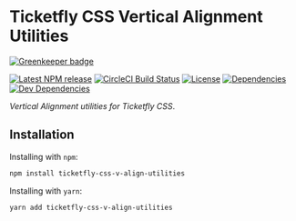 # Ticketfly CSS Vertical Alignment Utilities

[![Greenkeeper badge](https://badges.greenkeeper.io/Ticketfly-UI/ticketfly-css-v-align-utilities.svg)](https://greenkeeper.io/)

[![Latest NPM release][npm-badge]][npm-badge-url]
[![CircleCI Build Status][circle-badge]][circle-badge-url]
[![License][license-badge]][license-badge-url]
[![Dependencies][dependencies-badge]][dependencies-badge-url]
[![Dev Dependencies][devDependencies-badge]][devDependencies-badge-url]


_Vertical Alignment utilities for Ticketfly CSS_.


## Installation

Installing with `npm`:

```bash
npm install ticketfly-css-v-align-utilities
```

Installing with `yarn`:

```bash
yarn add ticketfly-css-v-align-utilities
```

[npm-badge]: https://img.shields.io/npm/v/ticketfly-css-v-align-utilities.svg
[npm-badge-url]: https://www.npmjs.com/package/ticketfly-css-v-align-utilities
[circle-badge]: https://circleci.com/gh/Ticketfly-UI/ticketfly-css-v-align-utilities/tree/master.svg?style=svg&circle-token={{CIRCLE_TOKEN}}
[circle-badge-url]: https://circleci.com/gh/Ticketfly-UI/ticketfly-css-v-align-utilities/tree/master
[license-badge]: https://img.shields.io/npm/l/ticketfly-css-v-align-utilities.svg
[license-badge-url]: LICENSE
[dependencies-badge]: https://img.shields.io/david/Ticketfly-UI/ticketfly-css-v-align-utilities.svg
[dependencies-badge-url]: https://david-dm.org/Ticketfly-UI/ticketfly-css-v-align-utilities
[devDependencies-badge]: https://img.shields.io/david/dev/Ticketfly-UI/ticketfly-css-v-align-utilities.svg
[devDependencies-badge-url]: https://david-dm.org/Ticketfly-UI/ticketfly-css-v-align-utilities#info=devDependencies



